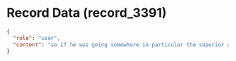 # Record Data (record_3391)

```json
{
  "role": "user",
  "content": "so if he was going somewhere in particular the superior will mention where he is going? \n"
}
```
